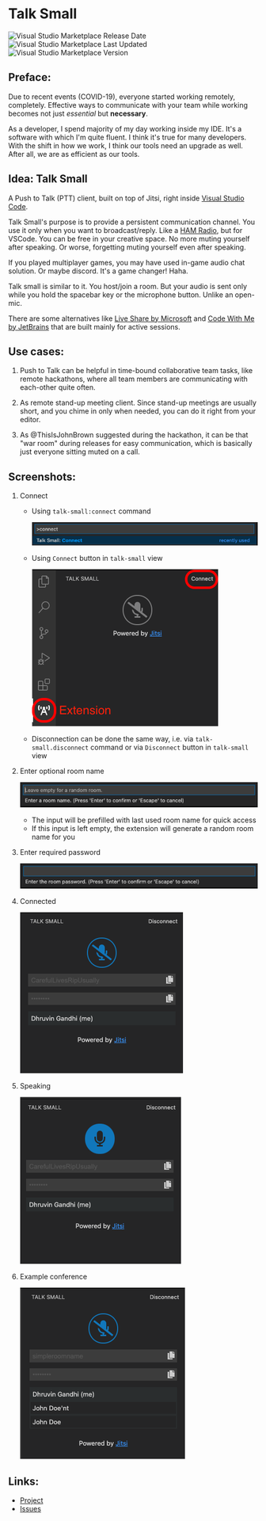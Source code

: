 # Talk Small

![Visual Studio Marketplace Release Date](https://img.shields.io/visual-studio-marketplace/release-date/dhruvin-dev.talk-small)
![Visual Studio Marketplace Last Updated](https://img.shields.io/visual-studio-marketplace/last-updated/dhruvin-dev.talk-small)
![Visual Studio Marketplace Version](https://img.shields.io/visual-studio-marketplace/v/dhruvin-dev.talk-small)

## Preface:

Due to recent events (COVID-19), everyone started working remotely, completely.
Effective ways to communicate with your team while working becomes not just
*essential* but **necessary**.

As a developer, I spend majority of my day working inside my IDE. It's a
software with which I'm quite fluent. I think it's true for many developers.
With the shift in how we work, I think our tools need an upgrade as well.
After all, we are as efficient as our tools.

## Idea: Talk Small

A Push to Talk (PTT) client, built on top of Jitsi, right inside
[Visual Studio Code](https://marketplace.visualstudio.com/items?itemName=dhruvin-dev.talk-small).

Talk Small's purpose is to provide a persistent communication channel.
You use it only when you want to broadcast/reply.
Like a [HAM Radio](https://en.wikipedia.org/wiki/Amateur_radio), but for VSCode. 
You can be free in your creative space. No more muting yourself after speaking.
Or worse, forgetting muting yourself even after speaking.

If you played multiplayer games, you may have used in-game audio chat solution.
Or maybe discord. It's a game changer! Haha.

Talk small is similar to it. You host/join a room. But your audio is sent only
while you hold the spacebar key or the microphone button. Unlike an open-mic.

There are some alternatives like
[Live Share by Microsoft](https://docs.microsoft.com/en-us/visualstudio/liveshare/)
and [Code With Me by JetBrains](https://blog.jetbrains.com/blog/2020/09/28/code-with-me-eap/)
that are built mainly for active sessions.

## Use cases:

1. Push to Talk can be helpful in time-bound collaborative team tasks, like
remote hackathons, where all team members are communicating with each-other
quite often.

1. As remote stand-up meeting client. Since stand-up meetings are usually short,
and you chime in only when needed, you can do it right from your editor.

1. As @ThisIsJohnBrown suggested during the hackathon, it can be that "war room"
during releases for easy communication, which is basically just everyone sitting
muted on a call.

## Screenshots:

1. Connect
    * Using `talk-small:connect` command

        ![Connect Command](screenshots/command.png)
    
    * Using `Connect` button in `talk-small` view 

        ![Connect UI](screenshots/talk-small.png)

    * Disconnection can be done the same way, i.e. via `talk-small.disconnect`
    command or via `Disconnect` button in `talk-small` view

2. Enter optional room name

    ![Room Name Input](screenshots/roomName.png)
    
    - The input will be prefilled with last used room name for quick access
    - If this input is left empty, the extension will generate a random room name for you

3. Enter required password

    ![Password Input](screenshots/password.png)

4. Connected

    ![Connected](screenshots/mute.png)

5. Speaking

    ![Speaking](screenshots/unmute.png)

6. Example conference

    ![Example Conference](screenshots/connected.png)

## Links:

- [Project](https://github.com/dhruvin2910/talk-small)
- [Issues](https://github.com/dhruvin2910/talk-small/issues)
